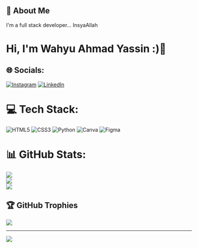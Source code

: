 
## 🚀 About Me
I'm a full stack developer... InsyaAllah


# Hi, I'm Wahyu Ahmad Yassin :)👋


## 🌐 Socials:
[![Instagram](https://img.shields.io/badge/Instagram-%23E4405F.svg?logo=Instagram&logoColor=white)](https://instagram.com/bg.wahyoe) [![LinkedIn](https://img.shields.io/badge/LinkedIn-%230077B5.svg?logo=linkedin&logoColor=white)](https://linkedin.com/in/wahyuahmadyassin) 

# 💻 Tech Stack:
![HTML5](https://img.shields.io/badge/html5-%23E34F26.svg?style=flat&logo=html5&logoColor=white) ![CSS3](https://img.shields.io/badge/css3-%231572B6.svg?style=flat&logo=css3&logoColor=white) ![Python](https://img.shields.io/badge/python-3670A0?style=flat&logo=python&logoColor=ffdd54) ![Canva](https://img.shields.io/badge/Canva-%2300C4CC.svg?style=flat&logo=Canva&logoColor=white) ![Figma](https://img.shields.io/badge/figma-%23F24E1E.svg?style=flat&logo=figma&logoColor=white)
# 📊 GitHub Stats:
![](https://github-readme-stats.vercel.app/api?username=bgwahyoe&theme=blue-green&hide_border=false&include_all_commits=true&count_private=false)<br/>
![](https://github-readme-streak-stats.herokuapp.com/?user=bgwahyoe&theme=blue-green&hide_border=false)<br/>
![](https://github-readme-stats.vercel.app/api/top-langs/?username=bgwahyoe&theme=blue-green&hide_border=false&include_all_commits=true&count_private=false&layout=compact)

## 🏆 GitHub Trophies
![](https://github-profile-trophy.vercel.app/?username=bgwahyoe&theme=radical&no-frame=false&no-bg=false&margin-w=4)

---
[![](https://visitcount.itsvg.in/api?id=bgwahyoe&icon=0&color=0)](https://visitcount.itsvg.in)

<!-- Proudly created with GPRM ( https://gprm.itsvg.in ) -->
